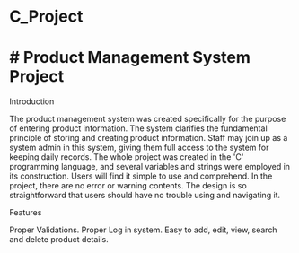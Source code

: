 # C_Project
# # Product Management System Project

Introduction

The product management system was created specifically for the purpose of entering product information. The system clarifies the fundamental principle of storing and creating product information. Staff may join up as a system admin in this system, giving them full access to the system for keeping daily records. The whole project was created in the 'C' programming language, and several variables and strings were employed in its construction. Users will find it simple to use and comprehend. In the project, there are no error or warning contents. The design is so straightforward that users should have no trouble using and navigating it.

Features

Proper Validations.
Proper Log in system.
Easy to add, edit, view, search and delete product details.
